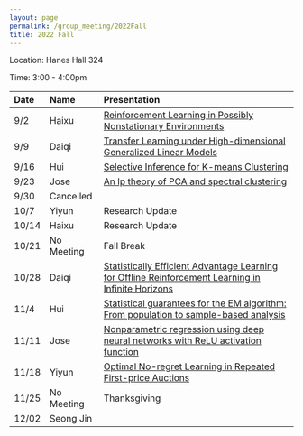 ```yaml
---
layout: page
permalink: /group_meeting/2022Fall
title: 2022 Fall
---
```


Location: Hanes Hall 324

Time: 3:00 - 4:00pm



| Date    | Name       | Presentation |
| :----   | :----------------------|:------------ |
| 9/2  | Haixu | [Reinforcement Learning in Possibly Nonstationary Environments](https://arxiv.org/pdf/2203.01707.pdf) |
| 9/9  | Daiqi | [Transfer Learning under High-dimensional Generalized Linear Models](https://arxiv.org/pdf/2105.14328.pdf) | 
| 9/16 | Hui | [Selective Inference for K-means Clustering](https://arxiv.org/pdf/2203.15267.pdf) |
| 9/23 | Jose | [An lp theory of PCA and spectral clustering](https://projecteuclid.org/journals/annals-of-statistics/volume-50/issue-4/An-%E2%84%93p-theory-of-PCA-and-spectral-clustering/10.1214/22-AOS2196.full) |
| 9/30 | Cancelled |  |
| 10/7 | Yiyun | Research Update |
| 10/14 | Haixu | Research Update |
| 10/21 | No Meeting | Fall Break |
| 10/28 | Daiqi | [Statistically Efficient Advantage Learning for Offline Reinforcement Learning in Infinite Horizons](https://www.tandfonline.com/doi/full/10.1080/01621459.2022.2106868) |
| 11/4  | Hui | [Statistical guarantees for the EM algorithm: From population to sample-based analysis](https://projecteuclid.org/journals/annals-of-statistics/volume-45/issue-1/Statistical-guarantees-for-the-EM-algorithm--From-population-to/10.1214/16-AOS1435.full) |
| 11/11 | Jose| [Nonparametric regression using deep neural networks with ReLU activation function](https://projecteuclid.org/journals/annals-of-statistics/volume-48/issue-4/Nonparametric-regression-using-deep-neural-networks-with-ReLU-activation-function/10.1214/19-AOS1875.full) |
| 11/18 | Yiyun |  [Optimal No-regret Learning in Repeated First-price Auctions](https://arxiv.org/pdf/2003.09795.pdf) |
| 11/25 | No Meeting |  Thanksgiving |
| 12/02 | Seong Jin  |  |
